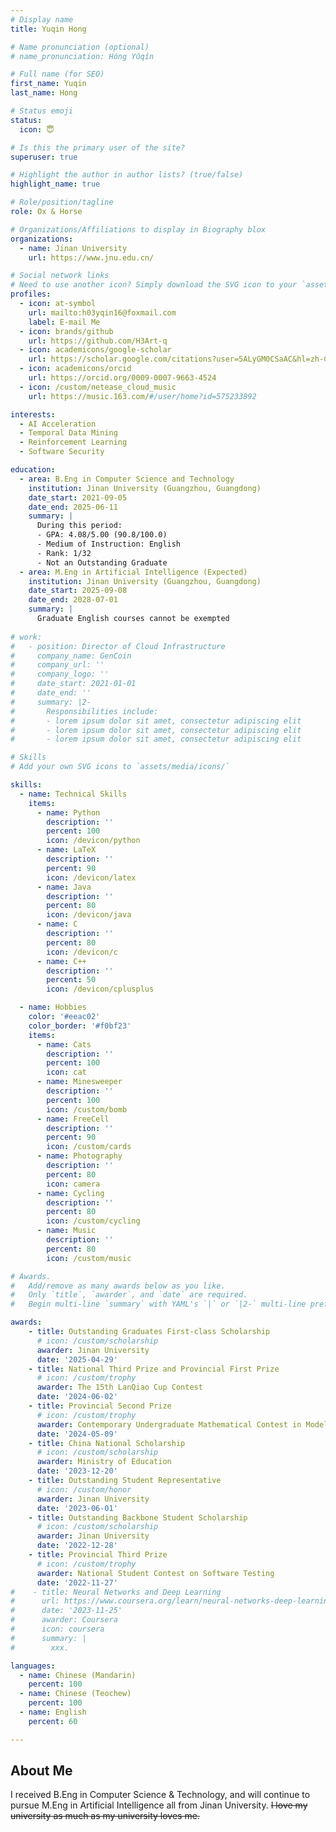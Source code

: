 ```yaml
---
# Display name
title: Yuqin Hong

# Name pronunciation (optional)
# name_pronunciation: Hóng Yǔqín 

# Full name (for SEO)
first_name: Yuqin
last_name: Hong

# Status emoji
status:
  icon: 😇

# Is this the primary user of the site?
superuser: true

# Highlight the author in author lists? (true/false)
highlight_name: true

# Role/position/tagline
role: Ox & Horse

# Organizations/Affiliations to display in Biography blox
organizations:
  - name: Jinan University
    url: https://www.jnu.edu.cn/

# Social network links
# Need to use another icon? Simply download the SVG icon to your `assets/media/icons/` folder.
profiles:
  - icon: at-symbol
    url: mailto:h03yqin16@foxmail.com
    label: E-mail Me
  - icon: brands/github
    url: https://github.com/H3Art-q
  - icon: academicons/google-scholar
    url: https://scholar.google.com/citations?user=5ALyGM0CSaAC&hl=zh-CN
  - icon: academicons/orcid
    url: https://orcid.org/0009-0007-9663-4524
  - icon: /custom/netease_cloud_music
    url: https://music.163.com/#/user/home?id=575233892

interests:
  - AI Acceleration
  - Temporal Data Mining
  - Reinforcement Learning
  - Software Security

education:
  - area: B.Eng in Computer Science and Technology
    institution: Jinan University (Guangzhou, Guangdong)
    date_start: 2021-09-05
    date_end: 2025-06-11
    summary: |
      During this period:
      - GPA: 4.08/5.00 (90.8/100.0)
      - Medium of Instruction: English
      - Rank: 1/32
      - Not an Outstanding Graduate
  - area: M.Eng in Artificial Intelligence (Expected)
    institution: Jinan University (Guangzhou, Guangdong)
    date_start: 2025-09-08
    date_end: 2028-07-01
    summary: |
      Graduate English courses cannot be exempted
      
# work:
#   - position: Director of Cloud Infrastructure
#     company_name: GenCoin
#     company_url: ''
#     company_logo: ''
#     date_start: 2021-01-01
#     date_end: ''
#     summary: |2-
#       Responsibilities include:
#       - lorem ipsum dolor sit amet, consectetur adipiscing elit
#       - lorem ipsum dolor sit amet, consectetur adipiscing elit
#       - lorem ipsum dolor sit amet, consectetur adipiscing elit

# Skills
# Add your own SVG icons to `assets/media/icons/`

skills:
  - name: Technical Skills
    items:
      - name: Python
        description: ''
        percent: 100
        icon: /devicon/python
      - name: LaTeX
        description: ''
        percent: 90
        icon: /devicon/latex
      - name: Java
        description: ''
        percent: 80
        icon: /devicon/java
      - name: C
        description: ''
        percent: 80
        icon: /devicon/c
      - name: C++
        description: ''
        percent: 50
        icon: /devicon/cplusplus

  - name: Hobbies
    color: '#eeac02'
    color_border: '#f0bf23'
    items:
      - name: Cats
        description: ''
        percent: 100
        icon: cat
      - name: Minesweeper
        description: ''
        percent: 100
        icon: /custom/bomb
      - name: FreeCell
        description: ''
        percent: 90
        icon: /custom/cards
      - name: Photography
        description: ''
        percent: 80
        icon: camera
      - name: Cycling
        description: ''
        percent: 80
        icon: /custom/cycling
      - name: Music
        description: ''
        percent: 80
        icon: /custom/music

# Awards.
#   Add/remove as many awards below as you like.
#   Only `title`, `awarder`, and `date` are required.
#   Begin multi-line `summary` with YAML's `|` or `|2-` multi-line prefix and indent 2 spaces below.

awards:
    - title: Outstanding Graduates First-class Scholarship
      # icon: /custom/scholarship
      awarder: Jinan University
      date: '2025-04-29'
    - title: National Third Prize and Provincial First Prize
      # icon: /custom/trophy
      awarder: The 15th LanQiao Cup Contest
      date: '2024-06-02'
    - title: Provincial Second Prize
      # icon: /custom/trophy
      awarder: Contemporary Undergraduate Mathematical Contest in Modeling
      date: '2024-05-09'
    - title: China National Scholarship
      # icon: /custom/scholarship
      awarder: Ministry of Education
      date: '2023-12-20'
    - title: Outstanding Student Representative
      # icon: /custom/honor
      awarder: Jinan University
      date: '2023-06-01'
    - title: Outstanding Backbone Student Scholarship
      # icon: /custom/scholarship
      awarder: Jinan University
      date: '2022-12-28'
    - title: Provincial Third Prize
      # icon: /custom/trophy
      awarder: National Student Contest on Software Testing
      date: '2022-11-27'
#    - title: Neural Networks and Deep Learning
#      url: https://www.coursera.org/learn/neural-networks-deep-learning
#      date: '2023-11-25'
#      awarder: Coursera
#      icon: coursera
#      summary: |
#        xxx.

languages:
  - name: Chinese (Mandarin)
    percent: 100
  - name: Chinese (Teochew)
    percent: 100
  - name: English
    percent: 60

---
```


## About Me

I received B.Eng in Computer Science & Technology, and will continue to pursue M.Eng in Artificial Intelligence all from Jinan University. ~~I love my university as much as my university loves me.~~